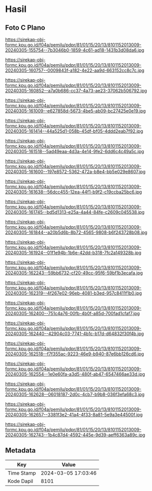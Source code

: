 # Hasil

## Foto C Plano

https://sirekap-obj-formc.kpu.go.id/f04a/pemilu/pdpr/81/01/15/20/13/8101152013009-20240305-155754--7b3046b0-1859-4c61-ad18-1431b3d08da6.jpg

https://sirekap-obj-formc.kpu.go.id/f04a/pemilu/pdpr/81/01/15/20/13/8101152013009-20240305-160757--0009843f-a182-4e22-aa9d-663152cc8c7c.jpg

https://sirekap-obj-formc.kpu.go.id/f04a/pemilu/pdpr/81/01/15/20/13/8101152013009-20240305-160852--a7a0b686-cc37-4a73-ae23-37062b506792.jpg

https://sirekap-obj-formc.kpu.go.id/f04a/pemilu/pdpr/81/01/15/20/13/8101152013009-20240305-161009--e627858d-5673-4be5-ab09-bc27425e0e19.jpg

https://sirekap-obj-formc.kpu.go.id/f04a/pemilu/pdpr/81/01/15/20/13/8101152013009-20240305-161414--44a525d1-058b-45df-bf05-4ddd2eab7f92.jpg

https://sirekap-obj-formc.kpu.go.id/f04a/pemilu/pdpr/81/01/15/20/13/8101152013009-20240305-161518--5ad49eaa-4d3a-4e14-9fe2-6dd6c4c49a5c.jpg

https://sirekap-obj-formc.kpu.go.id/f04a/pemilu/pdpr/81/01/15/20/13/8101152013009-20240305-161600--197e8572-5362-472a-b8e4-bb5e029e8607.jpg

https://sirekap-obj-formc.kpu.go.id/f04a/pemilu/pdpr/81/01/15/20/13/8101152013009-20240305-161638--56dcc455-12ea-44f1-b9f2-c19ccba25bc6.jpg

https://sirekap-obj-formc.kpu.go.id/f04a/pemilu/pdpr/81/01/15/20/13/8101152013009-20240305-161745--bd5d1313-e25a-4a44-84fe-c2609c045538.jpg

https://sirekap-obj-formc.kpu.go.id/f04a/pemilu/pdpr/81/01/15/20/13/8101152013009-20240305-161844--a20b5d6b-8b72-4565-9808-b6f243728b08.jpg

https://sirekap-obj-formc.kpu.go.id/f04a/pemilu/pdpr/81/01/15/20/13/8101152013009-20240305-161924--01f1e94b-1b6e-42dd-b318-7fc2a149328b.jpg

https://sirekap-obj-formc.kpu.go.id/f04a/pemilu/pdpr/81/01/15/20/13/8101152013009-20240305-162243--59bb6732-cf20-49cc-95f6-59bf1b3ecafa.jpg

https://sirekap-obj-formc.kpu.go.id/f04a/pemilu/pdpr/81/01/15/20/13/8101152013009-20240305-162319--4f267e02-96eb-4081-b3ed-957c8411f1b0.jpg

https://sirekap-obj-formc.kpu.go.id/f04a/pemilu/pdpr/81/01/15/20/13/8101152013009-20240305-162400--751c4a76-00fb-4b0f-a85d-700fad1cfaf7.jpg

https://sirekap-obj-formc.kpu.go.id/f04a/pemilu/pdpr/81/01/15/20/13/8101152013009-20240305-162440--42904c03-7741-4b1c-b17d-d64832f30f4b.jpg

https://sirekap-obj-formc.kpu.go.id/f04a/pemilu/pdpr/81/01/15/20/13/8101152013009-20240305-162518--f7f355ac-9223-46e9-b940-87e6bb126cd6.jpg

https://sirekap-obj-formc.kpu.go.id/f04a/pemilu/pdpr/81/01/15/20/13/8101152013009-20240305-162554--1e0e60fa-a3d5-480f-ab47-6547466ae33d.jpg

https://sirekap-obj-formc.kpu.go.id/f04a/pemilu/pdpr/81/01/15/20/13/8101152013009-20240305-162628--06018187-2d0c-4cb7-b9b8-036f3efa68c3.jpg

https://sirekap-obj-formc.kpu.go.id/f04a/pemilu/pdpr/81/01/15/20/13/8101152013009-20240305-162657--3381f3e2-41a4-4f33-8a81-5e9a3e44500f.jpg

https://sirekap-obj-formc.kpu.go.id/f04a/pemilu/pdpr/81/01/15/20/13/8101152013009-20240305-162743--1b4c87d4-4592-445e-9d39-aeff6363a89c.jpg


## Metadata

| Key        | Value               |
| ---------- | ------------------- |
| Time Stamp | 2024-03-05 17:03:46 |
| Kode Dapil | 8101                |



